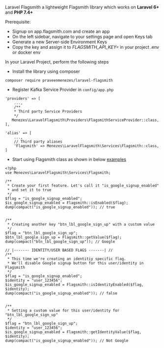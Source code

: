 Laravel Flagsmith a lightweight Flagsmith library which works on **Laravel 6+** and **PHP 7.4+**

Prerequisite:
- Signup on app.flagsmith.com and create an app
- On the left sidebar, navigate to your settings page and open Keys tab
- Generate a new Server-side Environment Keys
- Copy the key and assign it to *FLAGSMITH_API_KEY=<your key>* in your project .env or docker env

In your Laravel Project, perform the following steps

- Install the library using composer

```composer require praveenmenezes/laravel-flagsmith```

- Register Kafka Service Provider in `config/app.php`

```
'providers' => [
    ...,
    /**
    * Third party Service Providers
    */
   Menezes\LaravelFlagsmith\Providers\FlagsmithServiceProvider::class,
],

'alias' => [
    ...,
    // Third party aliases
    'Flagsmith' => Menezes\LaravelFlagsmith\Services\Flagsmith::class,
]
```

- Start using Flagsmith class as shown in below [examples](examples/laravel-6/README.md)

```
<?php
use Menezes\LaravelFlagsmith\Services\Flagsmith;

/**
 * Create your first feature. Let's call it "is_google_signup_enabled"
 * and set it to true
 */
$flag = "is_google_signup_enabled";
$is_google_signup_enabled = Flagsmith::isEnabled($flag);
dump(compact("is_google_signup_enabled")); // true


/**
 * Creating another key "btn_lbl_google_sign_up" with a custom value
 */
$flag = "btn_lbl_google_sign_up";
$btn_lbl_google_sign_up = Flagsmith::getValue($flag);
dump(compact("btn_lbl_google_sign_up")); // Google

// |------- IDENTITY/USER BASED FLAGS -------| //
/**
 * This time we're creating an identitiy specific flag.
 * We'll disable Google signup button for this user/identity in Flagsmith
 */
$flag = "is_google_signup_enabled";
$identity = "user_123456";
$is_google_signup_enabled = Flagsmith::isIdentityEnabled($flag, $identity);
dump(compact("is_google_signup_enabled")); // false


/**
 * Setting a custom value for this user/identity for "btn_lbl_google_sign_up"
 */
$flag = "btn_lbl_google_sign_up";
$identity = "user_123456";
$is_google_signup_enabled = Flagsmith::getIdentityValue($flag, $identity);
dump(compact("is_google_signup_enabled")); // Not Google
```
